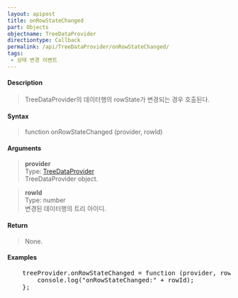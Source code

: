 ```yaml
---
layout: apipost
title: onRowStateChanged
part: Objects
objectname: TreeDataProvider
directiontype: Callback
permalink: /api/TreeDataProvider/onRowStateChanged/
tags:
 - 상태 변경 이벤트
---
```



#### Description

> TreeDataProvider의 데이터행의 rowState가 변경되는 경우 호출된다.  

#### Syntax

> function onRowStateChanged (provider, rowId)  

#### Arguments

> **provider**  
> Type: [TreeDataProvider](/api/TreeDataProvider/)  
> TreeDataProvider object.  

> **rowId**  
> Type: number  
> 변경된 데이터행의 트리 아이디. 

#### Return

> None.  

#### Examples 

<pre class="prettyprint">
    treeProvider.onRowStateChanged = function (provider, rowId) {
        console.log("onRowStateChanged:" + rowId);
    };
</pre>